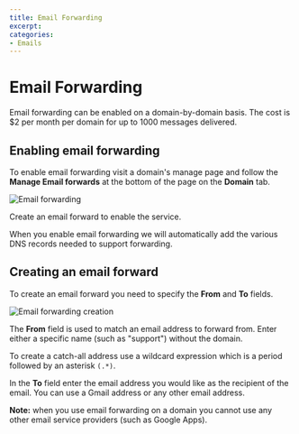 ```yaml
---
title: Email Forwarding
excerpt:
categories:
- Emails
---
```


# Email Forwarding

Email forwarding can be enabled on a domain-by-domain basis. The cost is $2 per month per domain for up to 1000 messages delivered.

## Enabling email forwarding

To enable email forwarding visit a domain's manage page and follow the **Manage Email forwards** at the bottom of the page on the **Domain** tab.

![Email forwarding](http://cl.ly/image/1L3h0r3L0r0z/email-forwarding.png)

Create an email forward to enable the service.

When you enable email forwarding we will automatically add the various DNS records needed to support forwarding.

## Creating an email forward

To create an email forward you need to specify the **From** and **To** fields.

![Email forwarding creation](http://cl.ly/image/2q180x0z4303/email-setup.png)

The **From** field is used to match an email address to forward from. Enter either a specific name (such as "support") without the domain.

To create a catch-all address use a wildcard expression which is a period followed by an asterisk `(.*)`.

In the **To** field enter the email address you would like as the recipient of the email. You can use a Gmail address or any other email address.

**Note:** when you use email forwarding on a domain you cannot use any other email service providers (such as Google Apps).
